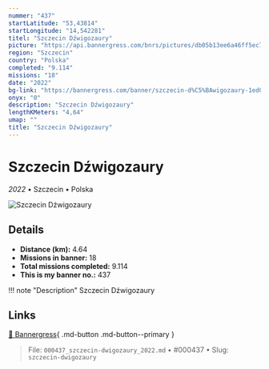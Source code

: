 ```yaml
---
nummer: "437"
startLatitude: "53,43814"
startLongitude: "14,542281"
titel: "Szczecin Dźwigozaury"
picture: "https://api.bannergress.com/bnrs/pictures/db05b13ee6a46ff5ec7d822b6747bb6c"
region: "Szczecin"
country: "Polska"
completed: "9.114"
missions: "18"
date: "2022"
bg-link: "https://bannergress.com/banner/szczecin-d%C5%BAwigozaury-1ed0"
onyx: "0"
description: "Szczecin Dźwigozaury"
lengthKMeters: "4,64"
umap: ""
title: "Szczecin Dźwigozaury"
---
```

# Szczecin Dźwigozaury

*2022* • Szczecin • Polska

![Szczecin Dźwigozaury](https://api.bannergress.com/bnrs/pictures/db05b13ee6a46ff5ec7d822b6747bb6c)

## Details
- **Distance (km):** 4.64
- **Missions in banner:** 18
- **Total missions completed:** 9.114
- **This is my banner no.:** 437


!!! note "Description"
    Szczecin Dźwigozaury



## Links
[🔗 Bannergress](https://bannergress.com/banner/szczecin-d%C5%BAwigozaury-1ed0){ .md-button .md-button--primary }



> File: `000437_szczecin-dwigozaury_2022.md` • #000437 • Slug: `szczecin-dwigozaury`
